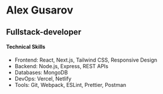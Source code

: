 # Alex Gusarov
## Fullstack-developer

#### Technical Skills
- Frontend: React, Next.js, Tailwind CSS, Responsive Design
- Backend: Node.js, Express, REST APIs
- Databases: MongoDB
- DevOps: Vercel, Netlify
- Tools: Git, Webpack, ESLint, Prettier, Postman
